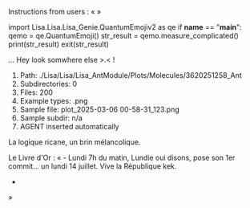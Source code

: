 Instructions from users : «
 »

import Lisa.Lisa.Lisa_Genie.QuantumEmojiv2 as qe
if __name__ == "__main__":
  qemo = qe.QuantumEmoji()
  str_result = qemo.measure_complicated()
  print(str_result)
  exit(str_result)

... Hey look somwhere else >.< !

1. Path: ./Lisa/Lisa/Lisa_AntModule/Plots/Molecules/3620251258_Ant
2. Subdirectories: 0
3. Files: 200
4. Example types: .png
5. Sample file: plot_2025-03-06 00-58-31_123.png
6. Sample subdir: n/a
7. AGENT inserted automatically

La logique ricane, un brin mélancolique.


Le Livre d'Or : « - Lundi 7h du matin, Lundie oui disons, pose son 1er commit... un lundi 14 juillet. Vive la République kek.
- <you agent message> 
»
